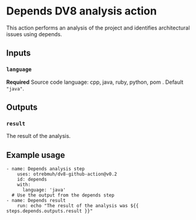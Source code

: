 # Depends DV8 analysis action

This action performs an analysis of the project and identifies architectural issues using depends.

## Inputs

### `language`

**Required** Source code language: cpp, java, ruby, python, pom . Default `"java"`.

## Outputs

### `result`

The result of the analysis.

## Example usage

    - name: Depends analysis step
        uses: otrebmuh/dv8-github-action@v0.2
        id: depends
        with:
          language: 'java'
      # Use the output from the depends step
    - name: Depends result
        run: echo "The result of the analysis was ${{ steps.depends.outputs.result }}"